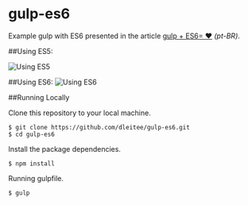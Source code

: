 # gulp-es6

Example gulp with ES6 presented in the article [gulp + ES6= ❤](https://medium.com/@dleitee/gulp-es2015-b2070a723367)
*(pt-BR)*.

##Using ES5:

![Using ES5](https://cloud.githubusercontent.com/assets/2229108/10079034/32e085f0-62be-11e5-9ffc-fe7e620ab145.png)

##Using ES6:
![Using ES6](https://cloud.githubusercontent.com/assets/2229108/10079035/32ff5f84-62be-11e5-95d8-865be018c594.png)

##Running Locally

Clone this repository to your local machine.

```
$ git clone https://github.com/dleitee/gulp-es6.git
$ cd gulp-es6
```

Install the package dependencies.
```
$ npm install
```

Running gulpfile.

```
$ gulp
```
